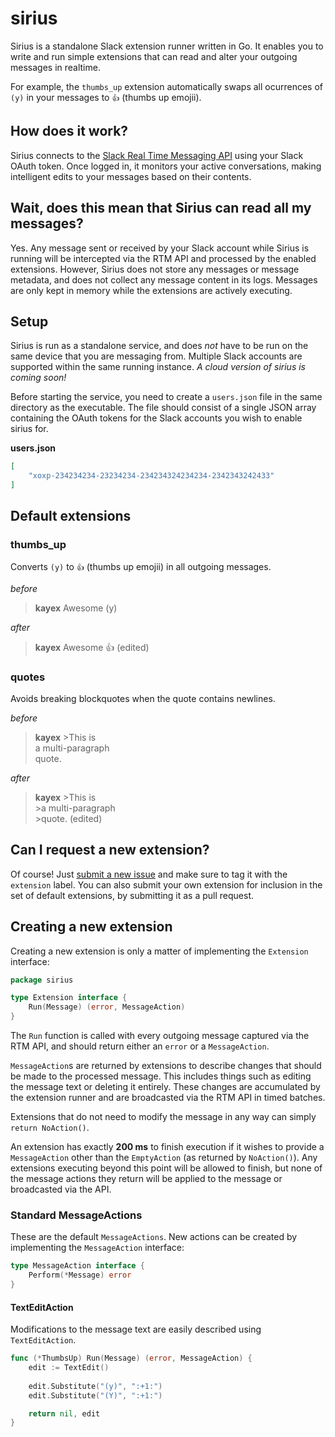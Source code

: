 # sirius
Sirius is a standalone Slack extension runner written in Go. It enables you to write and run simple extensions that can read and alter your outgoing messages in realtime.

For example, the `thumbs_up` extension automatically swaps all ocurrences of `(y)` in your messages to `👍` (thumbs up emojii).

## How does it work?
Sirius connects to the [Slack Real Time Messaging API](https://api.slack.com/rtm) using your Slack OAuth token. Once logged in, it monitors your active conversations, making intelligent edits to your messages based on their contents.

## Wait, does this mean that Sirius can read all my messages?
Yes. Any message sent or received by your Slack account while Sirius is running will be intercepted via the RTM API and processed by the enabled extensions. However, Sirius does not store any messages or message metadata, and does not collect any message content in its logs. Messages are only kept in memory while the extensions are actively executing.

## Setup
Sirius is run as a standalone service, and does *not* have to be run on the same device that you are messaging from. Multiple Slack accounts are supported within the same running instance. *A cloud version of sirius is coming soon!*

Before starting the service, you need to create a `users.json` file in the same directory as the executable. The file should consist of a single JSON array containing the OAuth tokens for the Slack accounts you wish to enable sirius for.

**users.json**
```json
[
	"xoxp-234234234-23234234-234234324234234-2342343242433"
]
```

## Default extensions

### thumbs_up
Converts `(y)` to `👍` (thumbs up emojii) in all outgoing messages.

*before*

>**kayex** Awesome (y)  

*after*

>**kayex** Awesome 👍 (edited)  

### quotes
Avoids breaking blockquotes when the quote contains newlines.

*before*

>**kayex** >This is  
           a multi-paragraph  
	   quote.  
	     
*after*

>**kayex** >This is  
           >a multi-paragraph  
	   >quote. (edited)

## Can I request a new extension?
Of course! Just [submit a new issue](https://github.com/kayex/sirius/issues/new) and make sure to tag it with the `extension` label. You can also submit your own extension for inclusion in the set of default extensions, by submitting it as a pull request.

## Creating a new extension
Creating a new extension is only a matter of implementing the `Extension` interface:
```go
package sirius

type Extension interface {
	Run(Message) (error, MessageAction)
}
```

The `Run` function is called with every outgoing message captured via the RTM API, and should return either an `error` or a `MessageAction`.

`MessageAction`s are returned by extensions to describe changes that should be made to the processed message. This includes things such as editing the message text or deleting it entirely. These changes are accumulated by the extension runner and are broadcasted via the RTM API in timed batches.

Extensions that do not need to modify the message in any way can simply `return NoAction()`.

An extension has exactly **200 ms** to finish execution if it wishes to provide a `MessageAction` other than the `EmptyAction` (as returned by `NoAction()`). Any extensions executing beyond this point will be allowed to finish, but none of the message actions they return will be applied to the message or broadcasted via the API.

### Standard MessageActions
These are the default `MessageActions`. New actions can be created by implementing the `MessageAction` interface:
```go
type MessageAction interface {
	Perform(*Message) error
}
```

#### TextEditAction
Modifications to the message text are easily described using `TextEditAction`.
```go
func (*ThumbsUp) Run(Message) (error, MessageAction) {
	edit := TextEdit()
	
	edit.Substitute("(y)", ":+1:")
	edit.Substitute("(Y)", ":+1:")

	return nil, edit
}
```
